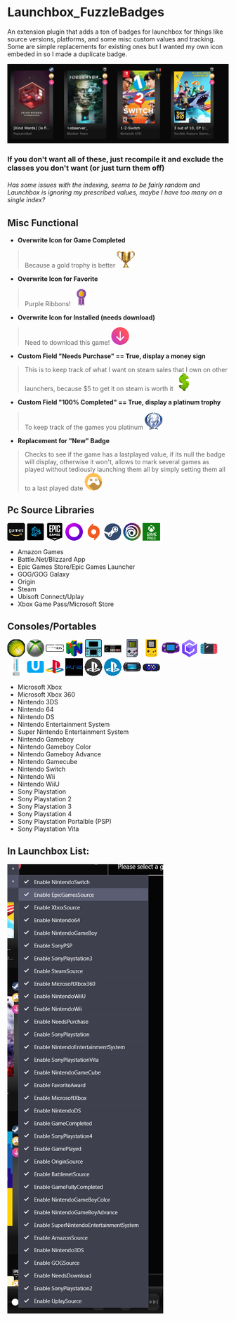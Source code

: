 # Launchbox_FuzzleBadges
An extension plugin that adds a ton of badges for launchbox for things like source versions, platforms, and some misc custom values and tracking. 
Some are simple replacements for existing ones but I wanted my own icon embeded in so I made a duplicate badge.

![Example](img/lbBadgesExample.PNG)
### If you don't want all of these, just recompile it and exclude the classes you don't want (or just turn them off)

###### Has some issues with the indexing, seems to be fairly random and Launchbox is ignoring my prescribed values, maybe I have too many on a single index?

## Misc Functional
* **Overwrite Icon for Game Completed**
> Because a gold trophy is better
![GoldTrophy](Launchbox_FuzzleBadges/Images/GameCompletedBadge.png)

* **Overwrite Icon for Favorite**
> Purple Ribbons!
![PurpleRibbon](Launchbox_FuzzleBadges/Images/FavoriteBadge.png)

* **Overwrite Icon for Installed (needs download)**
> Need to download this game!
![NeedsDownload](Launchbox_FuzzleBadges/Images/NeedsDownloadBadge.png)

* **Custom Field "Needs Purchase" == True, display a money sign** 
> This is to keep track of what I want on steam sales that I own on other launchers, because $5 to get it on steam is worth it
![Purchase](Launchbox_FuzzleBadges/Images/NeedsPurchaseBadge.png)

* **Custom Field "100% Completed" == True, display a platinum trophy** 
> To keep track of the games you platinum
![Platinum](Launchbox_FuzzleBadges/Images/FullyCompletedBadge.png)

* **Replacement for "New" Badge**
> Checks to see if the game has a lastplayed value, if its null the badge will display, otherwise it won't, allows to mark several games as played without tediously launching them all by simply setting them all to a last played date
![NewGameBadge](Launchbox_FuzzleBadges/Images/PlayedBadge.png)


## Pc Source Libraries
![Amazon](Launchbox_FuzzleBadges/Images/AmazonGamesBadge.png)
![Battlenet](Launchbox_FuzzleBadges/Images/BattlenetBadge.png)
![Epic](Launchbox_FuzzleBadges/Images/EpicGamesBadge.png)
![GOG](Launchbox_FuzzleBadges/Images/GoGGalaxyBadge.png)
![Origin](Launchbox_FuzzleBadges/Images/OriginBadge.png)
![Steam](Launchbox_FuzzleBadges/Images/SteamBadge.png)
![Ubisoft](Launchbox_FuzzleBadges/Images/UplayBadge.png)
![Xbox](Launchbox_FuzzleBadges/Images/XboxBadge.png)
* Amazon Games
* Battle.Net/Blizzard App
* Epic Games Store/Epic Games Launcher
* GOG/GOG Galaxy
* Origin
* Steam
* Ubisoft Connect/Uplay
* Xbox Game Pass/Microsoft Store

## Consoles/Portables
![Xbox](Launchbox_FuzzleBadges/Images/XboxConsole.png)
![360](Launchbox_FuzzleBadges/Images/Xbox360Console.png)
![DS](img/dsReduced.png)
![64](Launchbox_FuzzleBadges/Images/Nintendo64Console.png)
![3DS](Launchbox_FuzzleBadges/Images/Nintendo3DSConsole.png)
![NES](img/nesReduced.png)
![GB](Launchbox_FuzzleBadges/Images/NintendoGameboyConsole.png)
![GBC](Launchbox_FuzzleBadges/Images/NintendoGameboyColorConsole.png)
![GBA](Launchbox_FuzzleBadges/Images/NintendoGameboyAdvanceConsole.png)
![GCN](Launchbox_FuzzleBadges/Images/NintendoGamecubeConsole.png)
![NS](Launchbox_FuzzleBadges/Images/NintendoSwitchConsole.png)
![Wii](Launchbox_FuzzleBadges/Images/NintendoWiiConsole.png)
![WiiU](Launchbox_FuzzleBadges/Images/NintendoWiiUConsole.png)
![PS](Launchbox_FuzzleBadges/Images/SonyPlaystationConsole.png)
![PS2](Launchbox_FuzzleBadges/Images/SonyPlaystation2Console.png)
![PS3](Launchbox_FuzzleBadges/Images/SonyPlaystation3Console.png)
![PS4](Launchbox_FuzzleBadges/Images/SonyPlaystation4Console.png)
![PSP](Launchbox_FuzzleBadges/Images/SonyPSPConsole.png)
![PSV](Launchbox_FuzzleBadges/Images/SonyVitaConsole.png)
* Microsoft Xbox
* Microsoft Xbox 360
* Nintendo 3DS
* Nintendo 64
* Nintendo DS
* Nintendo Entertainment System
* Super Nintendo Entertainment System
* Nintendo Gameboy
* Nintendo Gameboy Color
* Nintendo Gameboy Advance
* Nintendo Gamecube
* Nintendo Switch
* Nintendo Wii
* Nintendo WiiU
* Sony Playstation
* Sony Playstation 2
* Sony Playstation 3
* Sony Playstation 4
* Sony Playstation Portalble (PSP)
* Sony Playstation Vita

## In Launchbox List:
![Example](img/badgelist.PNG)
